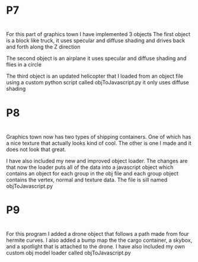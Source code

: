 #
# P7
#

For this part of graphics town I have implemented 3 objects
The first object is a block like truck, it uses specular and diffuse shading and 
drives back and forth along the Z direction

The second object is an airplane it uses specular and diffuse shading and flies 
in a circle

The third object is an updated helicopter that I loaded from an object file using
a custom python script called objToJavascript.py it only uses diffuse shading

#
# P8 
#

Graphics town now has two types of shipping containers. One of which has a nice texture that actually looks kind of cool. The other is one I made and it does not look that great.

I have also included my new and improved object loader. The changes are that now the loader puts all of the data into a javascript object which contains an object for each group in the obj file and each group object contains the vertex, normal and texture data.
The file is sill named objToJavascript.py

#
# P9
#

For this program I added a drone object that follows a path made from four hermite curves. I also added a bump map the the cargo container, a skybox, and a spotlight that is attached to the drone. I have also included my own custom obj model loader called objToJavascript.py
